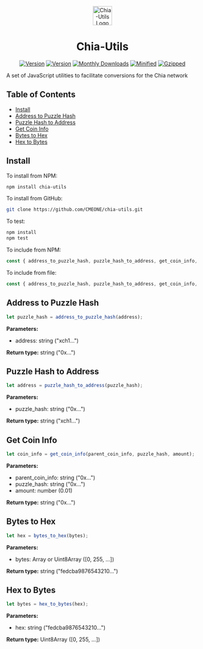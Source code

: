 <p align="center">
  <a href="https://chia.togatech.org/" target="_blank" rel="noopener noreferrer">
    <img src="https://chia.togatech.org/favicon.ico" width="50" alt="Chia-Utils Logo">
  </a>
</p>

<h1 align="center">Chia-Utils</h1>
<p align="center">
  <a href="https://www.npmjs.com/package/chia-utils"><img src="https://img.shields.io/npm/v/chia-utils.svg?sanitize=true" alt="Version"></a>
  <a href="https://www.npmjs.com/package/chia-utils"><img src="https://img.shields.io/npm/l/chia-utils.svg?sanitize=true" alt="Version"></a>
  <a href="https://www.npmjs.com/package/chia-utils"><img src="https://img.shields.io/npm/dm/chia-utils.svg?sanitize=true" alt="Monthly Downloads"></a>
  <a href="https://www.npmjs.com/package/chia-utils"><img src="https://badgen.net/bundlephobia/min/chia-utils?color=green&label=minified" alt="Minified"></a>
  <a href="https://www.npmjs.com/package/chia-utils"><img src="https://badgen.net/bundlephobia/minzip/chia-utils?color=green&label=gzipped" alt="Gzipped"></a>
</p>

A set of JavaScript utilities to facilitate conversions for the Chia network

## Table of Contents
- [Install](#install)
- [Address to Puzzle Hash](#address-to-puzzle-hash)
- [Puzzle Hash to Address](#puzzle-hash-to-address)
- [Get Coin Info](#get-coin-info)
- [Bytes to Hex](#bytes-to-hex)
- [Hex to Bytes](#hex-to-bytes)

## Install
To install from NPM:
```bash
npm install chia-utils
```

To install from GitHub:
```bash
git clone https://github.com/CMEONE/chia-utils.git
```

To test:
```bash
npm install
npm test
```

To include from NPM:
```javascript
const { address_to_puzzle_hash, puzzle_hash_to_address, get_coin_info, bytes_to_hex, hex_to_bytes } = require("chia-utils");
```

To include from file:
```javascript
const { address_to_puzzle_hash, puzzle_hash_to_address, get_coin_info, bytes_to_hex, hex_to_bytes } = require("./chia-utils.js");
```

## Address to Puzzle Hash
```javascript
let puzzle_hash = address_to_puzzle_hash(address);
```
**Parameters:**
- address: string ("xch1...")

**Return type:** string ("0x...")

## Puzzle Hash to Address
```javascript
let address = puzzle_hash_to_address(puzzle_hash);
```
**Parameters:**
- puzzle_hash: string ("0x...")

**Return type:** string ("xch1...")

## Get Coin Info
```javascript
let coin_info = get_coin_info(parent_coin_info, puzzle_hash, amount);
```
**Parameters:**
- parent_coin_info: string ("0x...")
- puzzle_hash: string ("0x...")
- amount: number (0.01)

**Return type:** string ("0x...")

## Bytes to Hex
```javascript
let hex = bytes_to_hex(bytes);
```
**Parameters:**
- bytes: Array or Uint8Array ([0, 255, ...])

**Return type:** string ("fedcba9876543210...")

## Hex to Bytes
```javascript
let bytes = hex_to_bytes(hex);
```
**Parameters:**
- hex: string ("fedcba9876543210...")

**Return type:** Uint8Array ([0, 255, ...])
